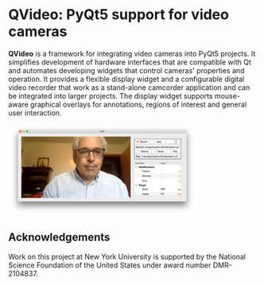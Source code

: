 # **QVideo:** PyQt5 support for video cameras

**QVideo** is a framework for integrating
video cameras into PyQt5 projects. 
It simplifies development of hardware interfaces 
that are compatible with Qt and automates developing
widgets that control cameras' properties and operation.
It provides a flexible display widget
and a configurable digital video recorder that work as
a stand-alone camcorder application and can be
integrated into larger projects.
The display widget supports mouse-aware graphical overlays for
annotations, regions of interest and general user interaction.

<img src="docs/dvrdemo.png" width="75%" alt="Interface demo">

## Acknowledgements
Work on this project at New York University is supported by
the National Science Foundation of the United States under
award number DMR-2104837.

